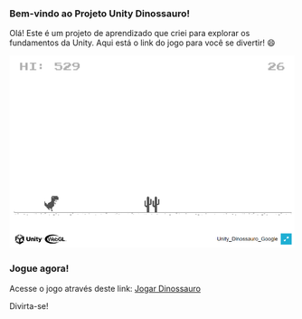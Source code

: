 ### Bem-vindo ao Projeto Unity Dinossauro!

Olá! Este é um projeto de aprendizado que criei para explorar os fundamentos da Unity. Aqui está o link do jogo para você se divertir! 😄

![Captura de Tela do Jogo Dinossauro](https://raw.githubusercontent.com/wesleyalmeidasilva/Unity_Dinossauro_Google/master/Builds/ReadmeDino.png)

### Jogue agora!

Acesse o jogo através deste link: [Jogar Dinossauro](https://wesleyalmeidasilva.github.io/Unity_Dinossauro_Google/Builds/TemplateData/index.html)

Divirta-se!

